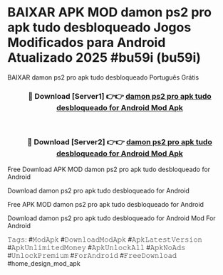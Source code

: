 # BAIXAR APK MOD damon ps2 pro apk tudo desbloqueado Jogos Modificados para Android Atualizado 2025 #bu59i (bu59i)
BAIXAR damon ps2 pro apk tudo desbloqueado Português Grátis

<div align="center">
<h3>🔴 Download [Server1] 👉👉 <a href="https://apps.libra.edu.pl?title=damon_ps2_pro_apk_tudo_desbloqueado&ref=21FP1">damon ps2 pro apk tudo desbloqueado for Android Mod Apk</a></h3><br>

<h3>🔴 Download [Server2] 👉👉 <a href="https://apps.libra.edu.pl?title=damon_ps2_pro_apk_tudo_desbloqueado&ref=21FP1">damon ps2 pro apk tudo desbloqueado for Android Mod Apk</a></h3>
</div>


Free Download APK MOD damon ps2 pro apk tudo desbloqueado for Android

Download damon ps2 pro apk tudo desbloqueado for Android 

Free APK MOD damon ps2 pro apk tudo desbloqueado for Android 

Download damon ps2 pro apk tudo desbloqueado for Android Mod For Android

𝚃𝚊𝚐𝚜: #𝙼𝚘𝚍𝙰𝚙𝚔 #𝙳𝚘𝚠𝚗𝚕𝚘𝚊𝚍𝙼𝚘𝚍𝙰𝚙𝚔 #𝙰𝚙𝚔𝙻𝚊𝚝𝚎𝚜𝚝𝚅𝚎𝚛𝚜𝚒𝚘𝚗 #𝙰𝚙𝚔𝚄𝚗𝚕𝚒𝚖𝚒𝚝𝚎𝚍𝙼𝚘𝚗𝚎𝚢 #𝙰𝚙𝚔𝚄𝚗𝚕𝚘𝚌𝚔𝙰𝚕𝚕 #𝙰𝚙𝚔𝙽𝚘𝙰𝚍𝚜 #𝚄𝚗𝚕𝚘𝚌𝚔𝙿𝚛𝚎𝚖𝚒𝚞𝚖 #𝙵𝚘𝚛𝙰𝚗𝚍𝚛𝚘𝚒𝚍 #𝙵𝚛𝚎𝚎𝙳𝚘𝚠𝚗𝚕𝚘𝚊𝚍 #home_design_mod_apk